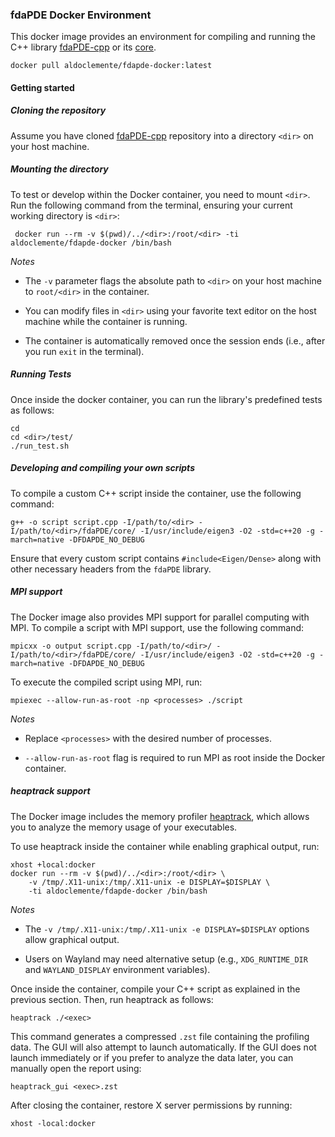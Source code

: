 ### fdaPDE Docker Environment

This docker image provides an environment for compiling and running the C++ library [fdaPDE-cpp](https://github.com/fdaPDE/fdaPDE-cpp) or its [core](https://github.com/fdaPDE/fdaPDE-core).    

```
docker pull aldoclemente/fdapde-docker:latest
```

#### Getting started

##### Cloning the repository 
Assume you have cloned [fdaPDE-cpp](https://github.com/fdaPDE/fdaPDE-cpp) repository into a directory `<dir>` on your host machine.

##### Mounting the directory
To test or develop within the Docker container, you need to mount `<dir>`. Run the following command from the terminal, ensuring your current working directory is `<dir>`:
```
 docker run --rm -v $(pwd)/../<dir>:/root/<dir> -ti aldoclemente/fdapde-docker /bin/bash
```
*Notes*

 * The `-v` parameter flags the absolute path to `<dir>` on your host machine to `root/<dir>` in the container.
	
* You can modify files in `<dir>` using your favorite text editor on the host machine while the container is running.

* The container is automatically removed once the session ends (i.e., after you run `exit` in the terminal).
 
##### Running Tests
Once inside the docker container, you can run the library's predefined tests as follows:
```
cd 
cd <dir>/test/
./run_test.sh
```

##### Developing and compiling your own scripts
To compile a custom C++ script inside the container, use the following command:
```
g++ -o script script.cpp -I/path/to/<dir> -I/path/to/<dir>/fdaPDE/core/ -I/usr/include/eigen3 -O2 -std=c++20 -g -march=native -DFDAPDE_NO_DEBUG
```

Ensure that every custom script contains `#include<Eigen/Dense>` along with other necessary headers from the `fdaPDE` library. 

##### MPI support
The Docker image also provides MPI support for parallel computing with MPI. To compile a script with MPI support, use the following command:
```
mpicxx -o output script.cpp -I/path/to/<dir>/ -I/path/to/<dir>/fdaPDE/core/ -I/usr/include/eigen3 -O2 -std=c++20 -g -march=native -DFDAPDE_NO_DEBUG
```
To execute the compiled script using MPI, run:
```
mpiexec --allow-run-as-root -np <processes> ./script
```
*Notes*

* Replace `<processes>` with the desired number of processes.

* `--allow-run-as-root` flag is required to run MPI as root inside the Docker container.

##### heaptrack support
The Docker image includes the memory profiler [heaptrack](https://github.com/KDE/heaptrack), which allows you to analyze the memory usage of your executables.

To use heaptrack inside the container while enabling graphical output, run:
```
xhost +local:docker
docker run --rm -v $(pwd)/../<dir>:/root/<dir> \ 
	-v /tmp/.X11-unix:/tmp/.X11-unix -e DISPLAY=$DISPLAY \ 
	-ti aldoclemente/fdapde-docker /bin/bash
```
*Notes*

 * The `-v /tmp/.X11-unix:/tmp/.X11-unix -e DISPLAY=$DISPLAY` options allow graphical output. 
 
 * Users on Wayland may need alternative setup (e.g., `XDG_RUNTIME_DIR` and `WAYLAND_DISPLAY` environment variables).

Once inside the container, compile your C++ script as explained in the previous section. 
Then, run heaptrack as follows:

```
heaptrack ./<exec>
``` 

This command generates a compressed `.zst` file containing the profiling data. 
The GUI will also attempt to launch automatically.
If the GUI does not launch immediately or if you prefer to analyze the data later, you can manually open the report using:

```
heaptrack_gui <exec>.zst
```

After closing the container, restore X server permissions by running:
```
xhost -local:docker
```
